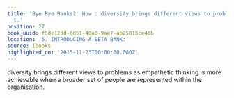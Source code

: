 ```yaml
---
title: 'Bye Bye Banks?: How : diversity brings different views to problems as empathetic
  t…'
position: 27
book_uuid: f5de12dd-6d51-40a8-9ae7-ab25015ce46b
location: '5. INTRODUCING A BETA BANK:'
source: ibooks
highlighted_on: '2015-11-23T00:00:00.000Z'
---
```


diversity brings different views to problems as empathetic thinking is more achievable when a broader set of people are represented within the organisation.